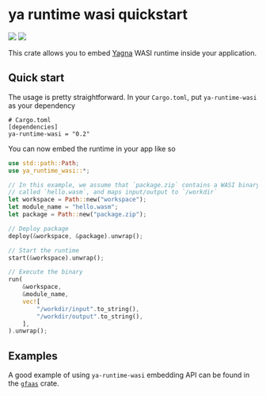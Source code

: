 # ya runtime wasi quickstart

[![](https://crates.io/crates/ya-runtime-wasi)](https://crates.io/crates/ya-runtime-wasi) [![](https://docs.rs/ya-runtime-wasi/)](https://docs.rs/ya-runtime-wasi/)

This crate allows you to embed [Yagna](https://github.com/golemfactory/yagna) WASI runtime inside your application.

## Quick start

The usage is pretty straightforward. In your `Cargo.toml`, put `ya-runtime-wasi` as your dependency

```text
# Cargo.toml
[dependencies]
ya-runtime-wasi = "0.2"
```

You can now embed the runtime in your app like so

```rust
use std::path::Path;
use ya_runtime_wasi::*;

// In this example, we assume that `package.zip` contains a WASI binary
// called `hello.wasm`, and maps input/output to `/workdir`
let workspace = Path::new("workspace");
let module_name = "hello.wasm";
let package = Path::new("package.zip");

// Deploy package
deploy(&workspace, &package).unwrap();

// Start the runtime
start(&workspace).unwrap();

// Execute the binary
run(
    &workspace,
    &module_name,
    vec![
        "/workdir/input".to_string(),
        "/workdir/output".to_string(),
    ],
).unwrap();
```

## Examples

A good example of using `ya-runtime-wasi` embedding API can be found in the [`gfaas`](https://github.com/golemfactory/gfaas) crate.

